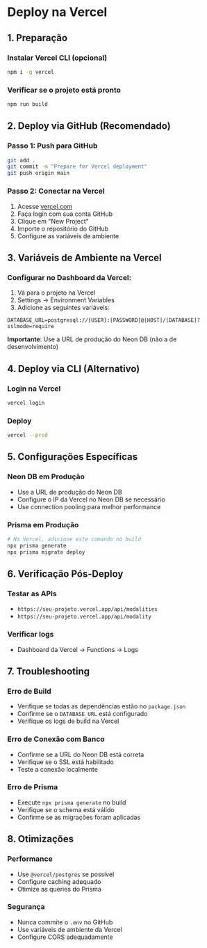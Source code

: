 # Deploy na Vercel

## 1. Preparação

### Instalar Vercel CLI (opcional)
```bash
npm i -g vercel
```

### Verificar se o projeto está pronto
```bash
npm run build
```

## 2. Deploy via GitHub (Recomendado)

### Passo 1: Push para GitHub
```bash
git add .
git commit -m "Prepare for Vercel deployment"
git push origin main
```

### Passo 2: Conectar na Vercel
1. Acesse [vercel.com](https://vercel.com)
2. Faça login com sua conta GitHub
3. Clique em "New Project"
4. Importe o repositório do GitHub
5. Configure as variáveis de ambiente

## 3. Variáveis de Ambiente na Vercel

### Configurar no Dashboard da Vercel:
1. Vá para o projeto na Vercel
2. Settings → Environment Variables
3. Adicione as seguintes variáveis:

```
DATABASE_URL=postgresql://[USER]:[PASSWORD]@[HOST]/[DATABASE]?sslmode=require
```

**Importante**: Use a URL de produção do Neon DB (não a de desenvolvimento)

## 4. Deploy via CLI (Alternativo)

### Login na Vercel
```bash
vercel login
```

### Deploy
```bash
vercel --prod
```

## 5. Configurações Específicas

### Neon DB em Produção
- Use a URL de produção do Neon DB
- Configure o IP da Vercel no Neon DB se necessário
- Use connection pooling para melhor performance

### Prisma em Produção
```bash
# Na Vercel, adicione este comando no build
npx prisma generate
npx prisma migrate deploy
```

## 6. Verificação Pós-Deploy

### Testar as APIs
- `https://seu-projeto.vercel.app/api/modalities`
- `https://seu-projeto.vercel.app/api/modality`

### Verificar logs
- Dashboard da Vercel → Functions → Logs

## 7. Troubleshooting

### Erro de Build
- Verifique se todas as dependências estão no `package.json`
- Confirme se o `DATABASE_URL` está configurado
- Verifique os logs de build na Vercel

### Erro de Conexão com Banco
- Confirme se a URL do Neon DB está correta
- Verifique se o SSL está habilitado
- Teste a conexão localmente

### Erro de Prisma
- Execute `npx prisma generate` no build
- Verifique se o schema está válido
- Confirme se as migrações foram aplicadas

## 8. Otimizações

### Performance
- Use `@vercel/postgres` se possível
- Configure caching adequado
- Otimize as queries do Prisma

### Segurança
- Nunca commite o `.env` no GitHub
- Use variáveis de ambiente da Vercel
- Configure CORS adequadamente 